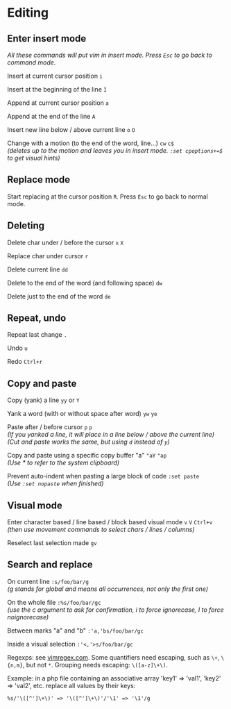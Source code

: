 Editing
=======

Enter insert mode
-----------------

_All these commands will put vim in insert mode. Press `Esc` to go back to command mode._ 

Insert at current cursor position   `i`

Insert at the beginning of the line  `I`

Append at current cursor position  `a`

Append at the end of the line   `A`

Insert new line below / above current line   `o` `O`

Change with a motion (to the end of the word, line...)  `cw` `c$`   
_(deletes up to the motion and leaves you in insert mode. `:set cpoptions+=$` to get visual hints)_


Replace mode
------------

Start replacing at the cursor position  `R`. Press `Esc` to go back to normal mode.


Deleting
--------

Delete char under / before the cursor  `x` `X`

Replace char under cursor  `r` 

Delete current line  `dd`

Delete to the end of the word (and following space)  `dw`

Delete just to the end of the word  `de`


Repeat, undo
------------

Repeat last change  `.`

Undo    `u`

Redo   `Ctrl+r`


Copy and paste
--------------

Copy (yank) a line  `yy` or `Y`

Yank a word (with or without space after word)   `yw` `ye`

Paste after / before cursor  `p` `p`     
_(If you yanked a line, it will place in a line below / above the current line)_    
_(Cut and paste works the same, but using `d` instead of `y`)_

Copy and paste using a specific copy buffer "a"  `"aY` `"ap`   
_(Use * to refer to the system clipboard)_

Prevent auto-indent when pasting a large block of code  `:set paste`   
_(Use `:set nopaste` when finished)_


Visual mode
-----------

Enter character based / line based / block based visual mode  `v` `V` `Ctrl+v`    
_(then use movement commands to select chars / lines / columns)_

Reselect last selection made  `gv`


Search and replace
------------------

On current line  `:s/foo/bar/g`    
_(g stands for global and means all occurrences, not only the first one)_

On the whole file  `:%s/foo/bar/gc`    
_(use the c argument to ask for confirmation, i to force ignorecase, I to force noignorecase)_

Between marks "a" and "b"  `:'a,'bs/foo/bar/gc`

Inside a visual selection  `:'<,'>s/foo/bar/gc`

Regexps: see [vimregex.com](http://vimregex.com). Some quantifiers need escaping, such as `\+`, `\{n,m}`, but not `*`. Grouping needs escaping: `\([a-z]\+\)`.   

Example: in a php file containing an associative array 'key1' => 'val1', 'key2' => 'val2', etc. replace all values by their keys:

`%s/'\([^']\+\)' => '\([^']\+\)'/'\1' => '\1'/g`


